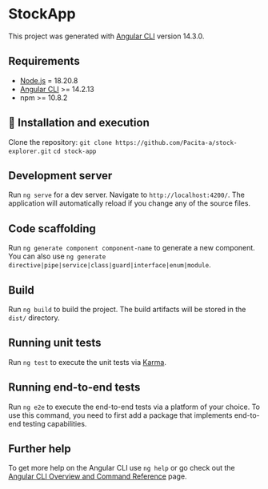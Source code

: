 # StockApp

This project was generated with [Angular CLI](https://github.com/angular/angular-cli) version 14.3.0.


## Requirements

- [Node.js](https://nodejs.org/) = 18.20.8
- [Angular CLI](https://angular.io/cli) >= 14.2.13  
- npm >= 10.8.2


## 🚀  Installation and execution

Clone the repository:
`git clone https://github.com/Pacita-a/stock-explorer.git`
`cd stock-app`


## Development server

Run `ng serve` for a dev server. Navigate to `http://localhost:4200/`. The application will automatically reload if you change any of the source files.

## Code scaffolding

Run `ng generate component component-name` to generate a new component. You can also use `ng generate directive|pipe|service|class|guard|interface|enum|module`.

## Build

Run `ng build` to build the project. The build artifacts will be stored in the `dist/` directory.

## Running unit tests

Run `ng test` to execute the unit tests via [Karma](https://karma-runner.github.io).

## Running end-to-end tests

Run `ng e2e` to execute the end-to-end tests via a platform of your choice. To use this command, you need to first add a package that implements end-to-end testing capabilities.

## Further help

To get more help on the Angular CLI use `ng help` or go check out the [Angular CLI Overview and Command Reference](https://angular.io/cli) page.